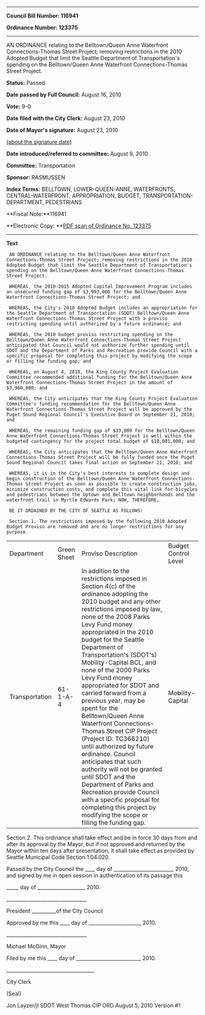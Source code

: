 

********

**Council Bill Number: 116941**
   
**Ordinance Number: 123375**
********

 AN ORDINANCE relating to the Belltown/Queen Anne Waterfront Connections-Thomas Street Project; removing restrictions in the 2010 Adopted Budget that limit the Seattle Department of Transportation's spending on the Belltown/Queen Anne Waterfront Connections-Thomas Street Project.

**Status:** Passed
   
**Date passed by Full Council:** August 16, 2010
   
**Vote:** 9-0
   
**Date filed with the City Clerk:** August 23, 2010
   
**Date of Mayor's signature:** August 23, 2010
   
[(about the signature date)](/~public/approvaldate.htm)
   
   
   
**Date introduced/referred to committee:** August 9, 2010
   
**Committee:** Transportation
   
**Sponsor:** RASMUSSEN
   
   
**Index Terms:** BELLTOWN, LOWER-QUEEN-ANNE, WATERFRONTS, CENTRAL-WATERFRONT, APPROPRIATION, BUDGET, TRANSPORTATION-DEPARTMENT, PEDESTRIANS

**Fiscal Note:**116941

**Electronic Copy: **[PDF scan of Ordinance No. 123375](/~archives/Ordinances/Ord_123375.pdf)

********

**Text**
   
```
 AN ORDINANCE relating to the Belltown/Queen Anne Waterfront Connections-Thomas Street Project; removing restrictions in the 2010 Adopted Budget that limit the Seattle Department of Transportation's spending on the Belltown/Queen Anne Waterfront Connections-Thomas Street Project.

 WHEREAS, the 2010-2015 Adopted Capital Improvement Program includes an unsecured funding gap of $3,993,000 for the Belltown/Queen Anne Waterfront Connections-Thomas Street Project; and

 WHEREAS, the City's 2010 Adopted Budget includes an appropriation for the Seattle Department of Transportation (SDOT) Belltown/Queen Anne Waterfront Connections-Thomas Street Project with a proviso restricting spending until authorized by a future ordinance; and

 WHEREAS, the 2010 budget proviso restricting spending on the Belltown/Queen Anne Waterfront Connections-Thomas Street Project anticipated that Council would not authorize further spending until SDOT and the Department of Parks and Recreation provide Council with a specific proposal for completing this project by modifying the scope or filling the funding gap; and

 WHEREAS, on August 4, 2010, the King County Project Evaluation Committee recommended additional funding for the Belltown/Queen Anne Waterfront Connections-Thomas Street Project in the amount of $3,960,000; and

 WHEREAS, the City anticipates that the King County Project Evaluation Committee's funding recommendation for the Belltown/Queen Anne Waterfront Connections-Thomas Street Project will be approved by the Puget Sound Regional Council's Executive Board on September 21, 2010; and

 WHEREAS, the remaining funding gap of $33,000 for the Belltown/Queen Anne Waterfront Connections-Thomas Street Project is well within the budgeted contingency for the project total budget of $10,001,000; and

 WHEREAS, the City anticipates that the Belltown/Queen Anne Waterfront Connections-Thomas Street Project will be fully funded once the Puget Sound Regional Council takes final action on September 21, 2010; and

 WHEREAS, it is in the City's best interests to complete design and begin construction of the Belltown/Queen Anne Waterfront Connections-Thomas Street Project as soon as possible to create construction jobs, minimize construction costs, and complete this vital link for bicycles and pedestrians between the Uptown and Belltown neighborhoods and the waterfront trail in Myrtle Edwards Park; NOW, THEREFORE,

 BE IT ORDAINED BY THE CITY OF SEATTLE AS FOLLOWS:

 Section 1. The restrictions imposed by the following 2010 Adopted Budget Proviso are removed and are no longer restrictions for any purpose.

```
<table><tr><td>Department

</td><td>Green Sheet

</td><td>Proviso Description

</td><td>Budget Control Level

</td></tr>

<tr><td>Transportation

</td><td>61-1-A-4

</td><td>In addition to the restrictions imposed in Section 4(c) of the ordinance adopting the 2010 budget and any other restrictions imposed by law, none of the 2008 Parks Levy Fund money appropriated in the 2010 budget for the Seattle Department of Transportation's (SDOT's) Mobility-Capital BCL, and none of the 2000 Parks Levy Fund money appropriated for SDOT and carried forward from a previous year, may be spent for the Belltown/Queen Anne Waterfront Connections-Thomas Street CIP Project (Project ID: TC366210) until authorized by future ordinance. Council anticipates that such authority will not be granted until SDOT and the Department of Parks and Recreation provide Council with a specific proposal for completing this project by modifying the scope or filling the funding gap.

</td><td>Mobility-Capital

</td></tr>

</table> Section 2. This ordinance shall take effect and be in force 30 days from and after its approval by the Mayor, but if not approved and returned by the Mayor within ten days after presentation, it shall take effect as provided by Seattle Municipal Code Section 1.04.020.

 Passed by the City Council the \_\_\_\_ day of \_\_\_\_\_\_\_\_\_\_\_\_\_\_\_\_\_\_\_\_\_\_\_\_, 2010, and signed by me in open session in authentication of its passage this

 \_\_\_\_\_ day of \_\_\_\_\_\_\_\_\_\_\_\_\_\_\_\_\_\_\_, 2010.

 \_\_\_\_\_\_\_\_\_\_\_\_\_\_\_\_\_\_\_\_\_\_\_\_\_\_\_\_\_\_\_\_\_

 President \_\_\_\_\_\_\_\_\_\_of the City Council

 Approved by me this \_\_\_\_ day of \_\_\_\_\_\_\_\_\_\_\_\_\_\_\_\_\_\_\_\_\_, 2010.

 \_\_\_\_\_\_\_\_\_\_\_\_\_\_\_\_\_\_\_\_\_\_\_\_\_\_\_\_\_\_\_\_\_

 Michael McGinn, Mayor

 Filed by me this \_\_\_\_ day of \_\_\_\_\_\_\_\_\_\_\_\_\_\_\_\_\_\_\_\_\_\_\_\_\_\_, 2010.

 \_\_\_\_\_\_\_\_\_\_\_\_\_\_\_\_\_\_\_\_\_\_\_\_\_\_\_\_\_\_\_\_\_\_\_\_

 City Clerk

 (Seal)

 Jon Layzer/jl SDOT West Thomas CIP ORD August 5, 2010 Version #1

